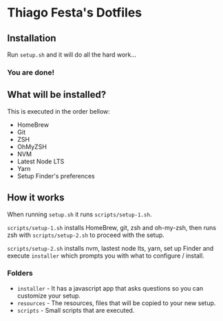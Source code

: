 # Thiago Festa's Dotfiles

## Installation

Run `setup.sh` and it will do all the hard work...

### You are done!

## What will be installed?

This is executed in the order bellow:

- HomeBrew
- Git
- ZSH
- OhMyZSH
- NVM
- Latest Node LTS
- Yarn
- Setup Finder's preferences

## How it works

When running `setup.sh` it runs `scripts/setup-1.sh`.

`scripts/setup-1.sh` installs HomeBrew, git, zsh and oh-my-zsh, then runs zsh with `scripts/setup-2.sh` to proceed with the setup.

`scripts/setup-2.sh` installs nvm, lastest node lts, yarn, set up Finder and execute `installer` which prompts you with what to configure / install.

### Folders

- `installer` - It has a javascript app that asks questions so you can customize your setup.
- `resources` - The resources, files that will be copied to your new setup.
- `scripts` - Small scripts that are executed.
